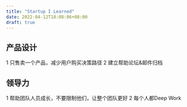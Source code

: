 ```yaml
---
title: "Startup I Learned"
date: 2022-04-12T18:08:06+08:00
draft: true
---
```


## 产品设计

1 只售卖一个产品，减少用户购买决策路径 
2 建立帮助论坛&邮件归档

## 领导力

1 帮助团队人员成长，不要限制他们，让整个团队更好
2 每个人都Deep Work

